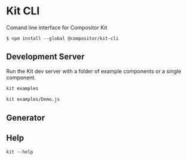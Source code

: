 # Kit CLI

Comand line interface for Compositor Kit

```
$ npm install --global @compositor/kit-cli
```

## Development Server

Run the Kit dev server with a folder of example components or a single component.

```sh
kit examples
```

```sh
kit examples/Demo.js
```

## Generator

## Help

```
kit --help
```
